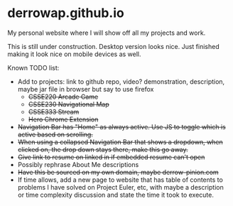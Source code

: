 # derrowap.github.io
<div>
	<p>My personal website where I will show off all my projects and work.</p>
	<p>This is still under construction. Desktop version looks nice. Just finished
	making it look nice on mobile devices as well.</p>
	<p>Known TODO list:</p>
	<ul>
		<li>
			Add to projects: link to github repo, video? demonstration,
			description, maybe jar file in browser but say to use firefox
			<ul>
				<li><del>CSSE220 Arcade Game</del></li>
				<li><del>CSSE230 Navigational Map</del></li>
				<li><del>CSSE333 Stream</del></li>
				<li><del>Hero Chrome Extension</del></li>
			</ul>
		</li>
		<li>
			<del>Navigation Bar has "Home" as always active. Use JS to toggle which
			is active based on scrolling.</del>
		</li>
		<li>
			<del>When using a collapsed Navigation Bar that shows a dropdown, when
			clicked on, the drop down stays there, make this go away.</del>
		</li>
		<li>
			<del>Give link to resume on linked in if embedded resume can't open</del>
		</li>
		<li>
			Possibly rephrase About Me descriptions
		</li>
		<li>
			<del>Have this be sourced on my own domain, maybe derrow-pinion.com</del>
		</li>
		<li>
			If time allows, add a new page to website that has table of contents to
			problems I have solved on Project Euler, etc, with maybe a description
			or time complexity discussion and state the time it took to execute.
		</li>
	</ul>
</div>